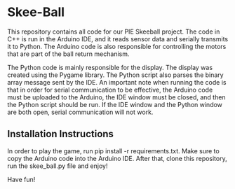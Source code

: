 # Skee-Ball

This repository contains all code for our PIE Skeeball project. The code in C++ is
run in the Arduino IDE, and it reads sensor data and serially transmits it to
Python. The Arduino code is also responsible for controlling the motors that
are part of the ball return mechanism. 

The Python code is mainly responsible for the display. The display was created
using the Pygame library. The Python script also parses the binary array message
sent by the IDE. An important note when running the code is that in order
for serial communication to be effective, the Arduino code must be uploaded to
the Arduino, the IDE window must be closed, and then the Python script should
be run. If the IDE window and the Python window are both open, serial communication
will not work. 

## Installation Instructions
In order to play the game, run pip install -r requirements.txt. Make sure to copy the
Arduino code into the Arduino IDE. After that, clone this repository, run the
skee_ball.py file and enjoy!

Have fun!
